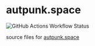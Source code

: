 # autpunk.space

![GitHub Actions Workflow Status](https://img.shields.io/github/actions/workflow/status/holyspiritomb/autpunk.space/build.yml?event=push&style=for-the-badge&logo=vitepress&logoSize=auto)

source files for [autpunk.space](https://autpunk.space)
